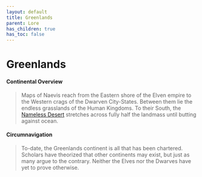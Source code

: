 ```yaml
---
layout: default
title: Greenlands
parent: Lore
has_children: true
has_toc: false
---
```


# Greenlands

#### Continental Overview

> Maps of Naevis reach from the Eastern shore of the Elven empire to the Western crags of the Dwarven City-States. Between them lie the endless grasslands of the Human Kingdoms. To their South, the [Nameless Desert](../nameless_desert) stretches across fully half the landmass until butting against ocean.

#### Circumnavigation

> To-date, the Greenlands continent is all that has been chartered. Scholars have theorized that other continents may exist, but just as many argue to the contrary. Neither the Elves nor the Dwarves have yet to prove otherwise.

